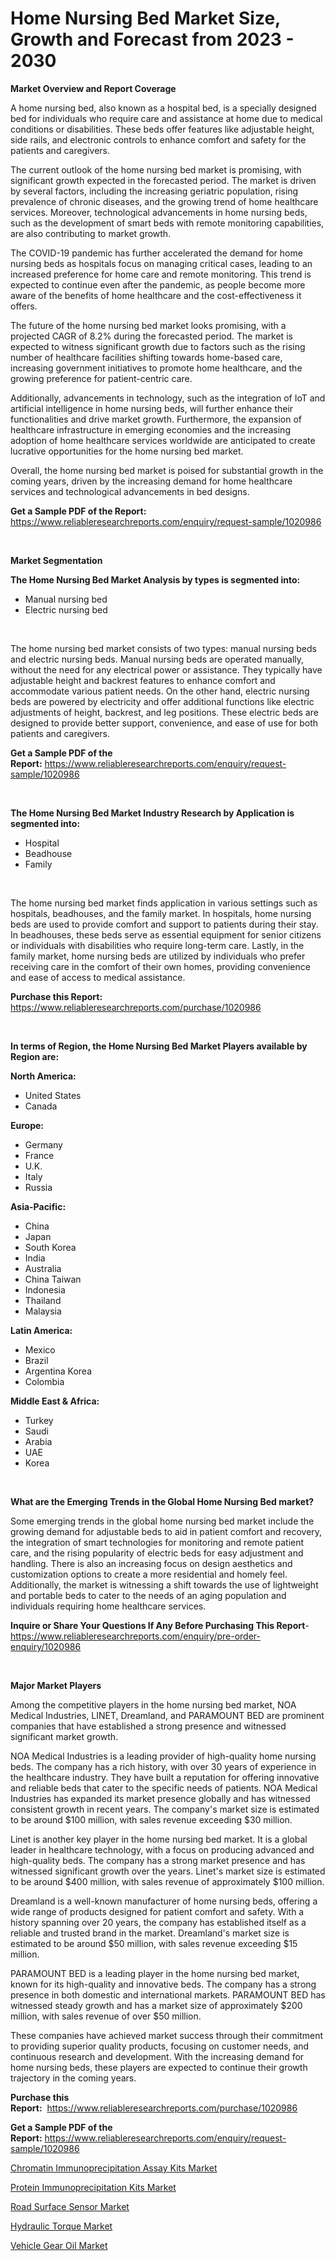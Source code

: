 <p><h1>Home Nursing Bed Market Size, Growth and Forecast from 2023 - 2030</h1></p><p><strong>Market Overview and Report Coverage</strong></p>
<p><p>A home nursing bed, also known as a hospital bed, is a specially designed bed for individuals who require care and assistance at home due to medical conditions or disabilities. These beds offer features like adjustable height, side rails, and electronic controls to enhance comfort and safety for the patients and caregivers.</p><p>The current outlook of the home nursing bed market is promising, with significant growth expected in the forecasted period. The market is driven by several factors, including the increasing geriatric population, rising prevalence of chronic diseases, and the growing trend of home healthcare services. Moreover, technological advancements in home nursing beds, such as the development of smart beds with remote monitoring capabilities, are also contributing to market growth.</p><p>The COVID-19 pandemic has further accelerated the demand for home nursing beds as hospitals focus on managing critical cases, leading to an increased preference for home care and remote monitoring. This trend is expected to continue even after the pandemic, as people become more aware of the benefits of home healthcare and the cost-effectiveness it offers.</p><p>The future of the home nursing bed market looks promising, with a projected CAGR of 8.2% during the forecasted period. The market is expected to witness significant growth due to factors such as the rising number of healthcare facilities shifting towards home-based care, increasing government initiatives to promote home healthcare, and the growing preference for patient-centric care.</p><p>Additionally, advancements in technology, such as the integration of IoT and artificial intelligence in home nursing beds, will further enhance their functionalities and drive market growth. Furthermore, the expansion of healthcare infrastructure in emerging economies and the increasing adoption of home healthcare services worldwide are anticipated to create lucrative opportunities for the home nursing bed market.</p><p>Overall, the home nursing bed market is poised for substantial growth in the coming years, driven by the increasing demand for home healthcare services and technological advancements in bed designs.</p></p>
<p><strong>Get a Sample PDF of the Report:</strong> <a href="https://www.reliableresearchreports.com/enquiry/request-sample/1020986">https://www.reliableresearchreports.com/enquiry/request-sample/1020986</a></p>
<p>&nbsp;</p>
<p><strong>Market Segmentation</strong></p>
<p><strong>The Home Nursing Bed Market Analysis by types is segmented into:</strong></p>
<p><ul><li>Manual nursing bed</li><li>Electric nursing bed</li></ul></p>
<p>&nbsp;</p>
<p><p>The home nursing bed market consists of two types: manual nursing beds and electric nursing beds. Manual nursing beds are operated manually, without the need for any electrical power or assistance. They typically have adjustable height and backrest features to enhance comfort and accommodate various patient needs. On the other hand, electric nursing beds are powered by electricity and offer additional functions like electric adjustments of height, backrest, and leg positions. These electric beds are designed to provide better support, convenience, and ease of use for both patients and caregivers.</p></p>
<p><strong>Get a Sample PDF of the Report:</strong>&nbsp;<a href="https://www.reliableresearchreports.com/enquiry/request-sample/1020986">https://www.reliableresearchreports.com/enquiry/request-sample/1020986</a></p>
<p>&nbsp;</p>
<p><strong>The Home Nursing Bed Market Industry Research by Application is segmented into:</strong></p>
<p><ul><li>Hospital</li><li>Beadhouse</li><li>Family</li></ul></p>
<p>&nbsp;</p>
<p><p>The home nursing bed market finds application in various settings such as hospitals, beadhouses, and the family market. In hospitals, home nursing beds are used to provide comfort and support to patients during their stay. In beadhouses, these beds serve as essential equipment for senior citizens or individuals with disabilities who require long-term care. Lastly, in the family market, home nursing beds are utilized by individuals who prefer receiving care in the comfort of their own homes, providing convenience and ease of access to medical assistance.</p></p>
<p><strong>Purchase this Report:</strong>&nbsp; <a href="https://www.reliableresearchreports.com/purchase/1020986">https://www.reliableresearchreports.com/purchase/1020986</a></p>
<p>&nbsp;</p>
<p><strong>In terms of Region, the Home Nursing Bed Market Players available by Region are:</strong></p>
<p>
    <p> <strong> North America: </strong>
        <ul>
            <li>United States</li>
            <li>Canada</li>
        </ul>
        </p> 
    <p> <strong> Europe: </strong>
        <ul>
            <li>Germany</li>
            <li>France</li>
            <li>U.K.</li>
            <li>Italy</li>
            <li>Russia</li>
        </ul>
        </p> 
    <p> <strong> Asia-Pacific: </strong>
        <ul>
            <li>China</li>
            <li>Japan</li>
            <li>South Korea</li>
            <li>India</li>
            <li>Australia</li>
            <li>China Taiwan</li>
            <li>Indonesia</li>
            <li>Thailand</li>
            <li>Malaysia</li>
        </ul>
        </p> 
    <p> <strong> Latin America: </strong>
        <ul>
            <li>Mexico</li>
            <li>Brazil</li>
            <li>Argentina Korea</li>
            <li>Colombia</li>
        </ul>
        </p> 
    <p> <strong> Middle East & Africa: </strong>
        <ul>
            <li>Turkey</li>
            <li>Saudi</li>
            <li>Arabia</li>
            <li>UAE</li>
            <li>Korea</li>
        </ul>
    </p>
    </p>
<p>&nbsp;</p>
<p><strong>What are the Emerging Trends in the Global Home Nursing Bed market?</strong></p>
<p><p>Some emerging trends in the global home nursing bed market include the growing demand for adjustable beds to aid in patient comfort and recovery, the integration of smart technologies for monitoring and remote patient care, and the rising popularity of electric beds for easy adjustment and handling. There is also an increasing focus on design aesthetics and customization options to create a more residential and homely feel. Additionally, the market is witnessing a shift towards the use of lightweight and portable beds to cater to the needs of an aging population and individuals requiring home healthcare services.</p></p>
<p><strong>Inquire or Share Your Questions If Any Before Purchasing This Report</strong>- <a href="https://www.reliableresearchreports.com/enquiry/pre-order-enquiry/1020986">https://www.reliableresearchreports.com/enquiry/pre-order-enquiry/1020986</a></p>
<p>&nbsp;</p>
<p><strong>Major Market Players</strong></p>
<p><p>Among the competitive players in the home nursing bed market, NOA Medical Industries, LINET, Dreamland, and PARAMOUNT BED are prominent companies that have established a strong presence and witnessed significant market growth.</p><p>NOA Medical Industries is a leading provider of high-quality home nursing beds. The company has a rich history, with over 30 years of experience in the healthcare industry. They have built a reputation for offering innovative and reliable beds that cater to the specific needs of patients. NOA Medical Industries has expanded its market presence globally and has witnessed consistent growth in recent years. The company's market size is estimated to be around $100 million, with sales revenue exceeding $30 million.</p><p>Linet is another key player in the home nursing bed market. It is a global leader in healthcare technology, with a focus on producing advanced and high-quality beds. The company has a strong market presence and has witnessed significant growth over the years. Linet's market size is estimated to be around $400 million, with sales revenue of approximately $100 million.</p><p>Dreamland is a well-known manufacturer of home nursing beds, offering a wide range of products designed for patient comfort and safety. With a history spanning over 20 years, the company has established itself as a reliable and trusted brand in the market. Dreamland's market size is estimated to be around $50 million, with sales revenue exceeding $15 million.</p><p>PARAMOUNT BED is a leading player in the home nursing bed market, known for its high-quality and innovative beds. The company has a strong presence in both domestic and international markets. PARAMOUNT BED has witnessed steady growth and has a market size of approximately $200 million, with sales revenue of over $50 million.</p><p>These companies have achieved market success through their commitment to providing superior quality products, focusing on customer needs, and continuous research and development. With the increasing demand for home nursing beds, these players are expected to continue their growth trajectory in the coming years.</p></p>
<p><strong>Purchase this Report:</strong>&nbsp;&nbsp;<a href="https://www.reliableresearchreports.com/purchase/1020986">https://www.reliableresearchreports.com/purchase/1020986</a></p>
<p></p>
<p><strong>Get a Sample PDF of the Report:</strong>&nbsp;<a href="https://www.reliableresearchreports.com/enquiry/request-sample/1020986">https://www.reliableresearchreports.com/enquiry/request-sample/1020986</a></p>
<p><p><a href="https://www.reportprime.com/chromatin-immunoprecipitation-assay-kits-r10576">Chromatin Immunoprecipitation Assay Kits Market</a></p><p><a href="https://www.reportprime.com/protein-immunoprecipitation-kits-r10575">Protein Immunoprecipitation Kits Market</a></p><p><a href="https://www.linkedin.com/pulse/road-surface-sensor-market-size-2023-2030-global-industrial-9ksxe/">Road Surface Sensor Market</a></p><p><a href="https://medium.com/@donaldmendez2018/hydraulic-torque-market-size-growth-forecast-2023-2030-a1fa58fbf543">Hydraulic Torque Market</a></p><p><a href="https://www.linkedin.com/pulse/vehicle-gear-oil-market-research-report-provides-thorough-oxsgc/">Vehicle Gear Oil Market</a></p></p>